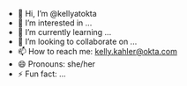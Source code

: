 - 👋 Hi, I’m @kellyatokta
- 👀 I’m interested in ...
- 🌱 I’m currently learning ...
- 💞️ I’m looking to collaborate on ...
- 📫 How to reach me: kelly.kahler@okta.com
- 😄 Pronouns: she/her
- ⚡ Fun fact: ...

<!---
kellyatokta/kellyatokta is a ✨ special ✨ repository because its `README.md` (this file) appears on your GitHub profile.
You can click the Preview link to take a look at your changes.
--->
